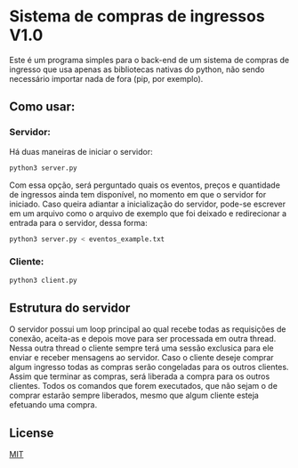 # Sistema de compras de ingressos V1.0

Este é um programa simples para o back-end de um sistema de compras de ingresso que usa apenas as bibliotecas nativas do python, não sendo necessário importar nada de fora (pip, por exemplo).

## Como usar:
### Servidor:

Há duas maneiras de iniciar o servidor:

```bash
python3 server.py
```

Com essa opção, será perguntado quais os eventos, preços e quantidade de ingressos ainda tem disponível, no momento em que o servidor for iniciado. Caso queira adiantar a inicialização do servidor, pode-se escrever em um arquivo como o arquivo de exemplo que foi deixado e redirecionar  a entrada para o servidor, dessa forma:

```bash
python3 server.py < eventos_example.txt
```


### Cliente:

```bash
python3 client.py
```

## Estrutura do servidor

O servidor possui um loop principal ao qual recebe todas as requisições de conexão, aceita-as e depois move para ser processada em outra thread. Nessa outra thread o cliente sempre terá uma sessão exclusica para ele enviar e receber mensagens ao servidor. Caso o cliente deseje comprar algum ingresso todas as compras serão congeladas para os outros clientes. Assim que terminar as compras, será liberada a compra para os outros clientes. Todos os comandos que forem executados, que não sejam o de comprar estarão sempre liberados, mesmo que algum cliente esteja efetuando uma compra.

## License
[MIT](https://choosealicense.com/licenses/mit/)